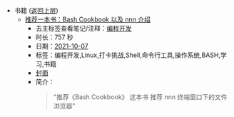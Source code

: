 - 书籍 ([返回上层](../))
    - [推荐一本书：Bash Cookbook 以及 nnn 介绍](https://www.bilibili.com/video/BV1Mf4y1c774)
        - 去主标签查看笔记/注释：[编程开发](../tags/编程开发.md)
        - 时长：757 秒
        - 日期：[2021-10-07](../month/202110.md)
        - 标签：编程开发,Linux,打卡挑战,Shell,命令行工具,操作系统,BASH,学习,书籍
        - [封面](http://i1.hdslb.com/bfs/archive/5ee0c55c86cfa33119fc499f7b791221096b646b.jpg)
        - 简介：
            > "推荐《Bash Cookbook》 这本书
推荐 nnn 终端窗口下的文件浏览器"

